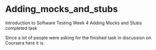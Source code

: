 # Adding_mocks_and_stubs
 Introduction to Software Testing 
 Week 4 
 Adding Mocks and Stubs completed task


Since a lot of people were asking for the finished task in discussion on Coursera here it is.
